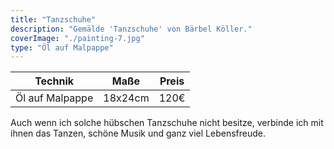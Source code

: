 ```yaml
---
title: "Tanzschuhe"
description: "Gemälde 'Tanzschuhe' von Bärbel Köller."
coverImage: "./painting-7.jpg"
type: "Öl auf Malpappe"
---
```


| Technik          | Maße    | Preis |
|------------------|---------|-------|
| Öl auf Malpappe  | 18x24cm | 120€  |


Auch wenn ich solche hübschen Tanzschuhe nicht besitze, verbinde ich mit ihnen das Tanzen, schöne Musik und ganz viel Lebensfreude.